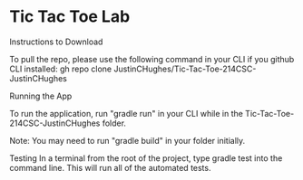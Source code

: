 # Tic Tac Toe Lab

Instructions to Download

To pull the repo, please use the following command in your CLI if you github CLI installed:
gh repo clone JustinCHughes/Tic-Tac-Toe-214CSC-JustinCHughes

Running the App

To run the application, run "gradle run" in your CLI while in the Tic-Tac-Toe-214CSC-JustinCHughes folder.

Note: You may need to run "gradle build" in your folder initially.

Testing
In a terminal from the root of the project, type gradle test into the command line. This will run all of the automated tests.